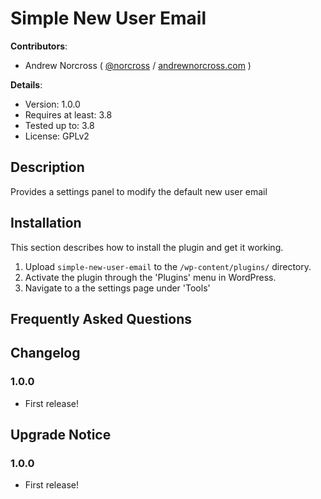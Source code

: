 # Simple New User Email #

**Contributors**:

* Andrew Norcross ( [@norcross](http://twitter.com/norcross ) / [andrewnorcross.com](http://andrewnorcross.com/) )

**Details**:

* Version: 1.0.0
* Requires at least: 3.8
* Tested up to: 3.8
* License: GPLv2


## Description

Provides a settings panel to modify the default new user email


## Installation

This section describes how to install the plugin and get it working.

1. Upload `simple-new-user-email` to the `/wp-content/plugins/` directory.
1. Activate the plugin through the 'Plugins' menu in WordPress.
1. Navigate to a the settings page under 'Tools'

## Frequently Asked Questions


## Changelog

### 1.0.0 ###
* First release!


## Upgrade Notice ##

### 1.0.0 ###
* First release!